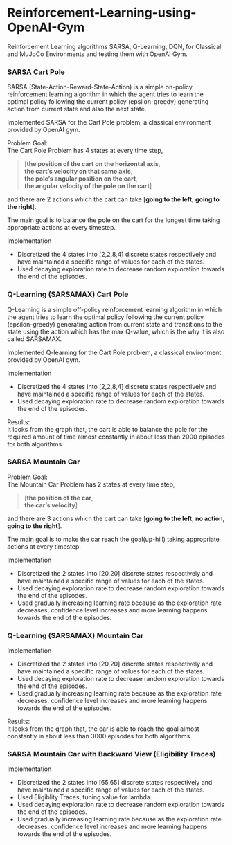 # Reinforcement-Learning-using-OpenAI-Gym
Reinforcement Learning algorithms SARSA, Q-Learning, DQN, for Classical and MuJoCo Environments and testing them with OpenAI Gym.
### SARSA Cart Pole
SARSA (State-Action-Reward-State-Action) is a simple on-policy reinforcement learning
algorithm in which the agent tries to learn the optimal policy following the current policy (epsilon-greedy) generating action from current state and also the next state.

Implemented SARSA for the Cart Pole problem, a classical environment provided by OpenAI gym. 

Problem Goal:<br/>
The Cart Pole Problem has 4 states at every time step, 
>[**the position of the cart on the horizontal
axis**, <br/>**the cart’s velocity on that same axis**, <br/>**the pole’s angular position on the cart**, <br/>**the angular
velocity of the pole on the cart**]

and there are 2 actions which the cart can take [**going to the left**,
**going to the right**]. 

The main goal is to balance the pole on the cart for the longest time taking
appropriate actions at every timestep.

Implementation<br/>
* Discretized the 4 states into [2,2,8,4] discrete states respectively and have maintained a specific range of values for each of the states. 
* Used decaying exploration rate to decrease random exploration towards the end of the episodes.

### Q-Learning (SARSAMAX) Cart Pole
Q-Learning is a simple off-policy reinforcement learning
algorithm in which the agent tries to learn the optimal policy following the current policy (epsilon-greedy) generating action from current state and transitions to the state using the action which has the max Q-value, which is the why it is also called SARSAMAX.

Implemented Q-learning for the Cart Pole problem, a classical environment provided by OpenAI gym. 

Implementation<br/>
* Discretized the 4 states into [2,2,8,4] discrete states respectively and have maintained a specific range of values for each of the states. 
* Used decaying exploration rate to decrease random exploration towards the end of the episodes.

Results:
<br/>
It looks from the graph that, the cart is able to balance the pole for the required amount of time almost constantly in about less than 2000 episodes for both algorithms. 

### SARSA Mountain Car

Problem Goal:<br/>
The Mountain Car Problem has 2 states at every time step, 
>[**the position of the car**, <br/>**the car’s velocity**]

and there are 3 actions which the cart can take [**going to the left**, **no action**,
**going to the right**]. 

The main goal is to make the car reach the goal(up-hill) taking
appropriate actions at every timestep.

Implementation<br/>
* Discretized the 2 states into [20,20] discrete states respectively and have maintained a specific range of values for each of the states. 
* Used decaying exploration rate to decrease random exploration towards the end of the episodes.
* Used gradually increasing learning rate because as the exploration rate decreases, confidence level increases and more learning happens towards the end of the episodes.

### Q-Learning (SARSAMAX) Mountain Car

Implementation<br/>
* Discretized the 2 states into [20,20] discrete states respectively and have maintained a specific range of values for each of the states. 
* Used decaying exploration rate to decrease random exploration towards the end of the episodes.
* Used gradually increasing learning rate because as the exploration rate decreases, confidence level increases and more learning happens towards the end of the episodes.

Results:
<br/>
It looks from the graph that, the car is able to reach the goal almost constantly in about less than 3000 episodes for both algorithms. 

### SARSA Mountain Car with Backward View (Eligibility Traces)

Implementation<br/>
* Discretized the 2 states into [65,65] discrete states respectively and have maintained a specific range of values for each of the states. 
* Used Eligiblity Traces, tuning value for lambda.
* Used decaying exploration rate to decrease random exploration towards the end of the episodes.
* Used gradually increasing learning rate because as the exploration rate decreases, confidence level increases and more learning happens towards the end of the episodes.

